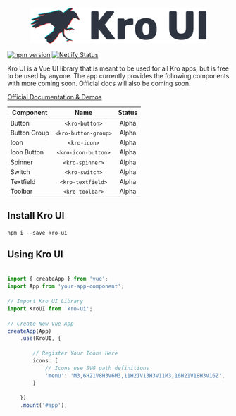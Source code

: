 <p align="center">
    <img width="400" src="./src/assets/logo.png">
</p>

[![npm version](https://badge.fury.io/js/kro-ui.svg)](https://www.npmjs.com/package/kro-ui) [![Netlify Status](https://api.netlify.com/api/v1/badges/22371d16-1732-46f6-8adc-ad72d049066f/deploy-status)](https://app.netlify.com/sites/peaceful-lamarr-c91179/deploys)

Kro UI is a Vue UI library that is meant to be used for all Kro apps, but is free to be used by anyone. The app currently provides the following components with more coming soon. Official docs will also be coming soon.

[Official Documentation & Demos](https://ui.black-kro.dev)

| Component     | Name                  | Status        
| ------------- |:---------------------:|:-------------:
| Button        | `<kro-button>`        | Alpha 
| Button Group  | `<kro-button-group>`  | Alpha      
| Icon          | `<kro-icon>`          | Alpha      
| Icon Button   | `<kro-icon-button>`   | Alpha      
| Spinner       | `<kro-spinner>`       | Alpha      
| Switch        | `<kro-switch>`        | Alpha      
| Textfield     | `<kro-textfield>`     | Alpha      
| Toolbar       | `<kro-toolbar>`       | Alpha      

## Install Kro UI
```
npm i --save kro-ui
```

## Using Kro UI
```ts

import { createApp } from 'vue';
import App from 'your-app-component';

// Import Kro UI Library
import KroUI from 'kro-ui';

// Create New Vue App
createApp(App)
    .use(KroUI, {

        // Register Your Icons Here
        icons: [
            // Icons use SVG path definitions
            'menu': 'M3,6H21V8H3V6M3,11H21V13H3V11M3,16H21V18H3V16Z',
        ]

    })
    .mount('#app');

```
